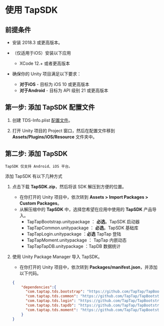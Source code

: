 # 使用 TapSDK

## 前提条件

* 安装 2018.3 或更高版本。


* （仅适用于iOS）安装以下应用
    * XCode 12.+ 或者更高版本


* 确保你的 Unity 项目满足以下要求：
    * **对于iOS** - 目标为 iOS 10 或更高版本
    * **对于Android** - 目标为 API 级别 21 或更高版本

## **第一步:** 添加 TapSDK 配置文件

1. 创建 TDS-Info.plist [配置文件](./CONFIG.md)。


2. 打开 Unity 项目的 Project 窗口，然后在配置文件移到 **Assets/Plugins/iOS/Resource** 文件夹中。

## **第二步:** 添加 TapSDK

    TapSDK 仅支持 Android、iOS 平台。

添加 TapSDK 有以下几种方式


1. 点击下载 **TapSDK.zip**，然后将该 SDK 解压到方便的位置。

    * 在你打开的 Unity 项目中，依次转到 **Assets > Import Packages > Custom Packages**。
    * 从解压缩中的 **TapSDK** 中，选择您希望在应用中使用的 **TapSDK** 产品导入。
        * TapTapBootstrap.unitypackage ： **必选**。TapSDK 启动器
        * TapTapCommon.unitypackage ： **必选**。TapSDK 基础库
        * TapTapLogin.unitypackage ：**必选** TapTap 登陆
        * TapTapMoment.unitypackage ： TapTap 内嵌动态
        * TapTapTapDB.unitypackage ：TapDB 数据统计


2.  使用 Unity Package Manager 导入 TapSDK。

    * 在你打开的 Unity 项目中，依次转到 **Packages/manifest.json**，并添加以下代码。
    ```json
    {
        "dependencies":{
          "com.taptap.tds.bootstrap": "https://github.com/TapTap/TapBootstrap-Unity.git#{tag}",
          "com.taptap.tds.common": "https://github.com/TapTap/TapBootstrap-Unity.git#{tag}",
          "com.taptap.tds.login": "https://github.com/TapTap/TapBootstrap-Unity.git#{tag}",
          "com.taptap.tds.tapdb": "https://github.com/TapTap/TapBootstrap-Unity.git#{tag}",
          "com.taptap.tds.moment": "https://github.com/TapTap/TapBootstrap-Unity.git#{tag}"
        }
    }
    ```